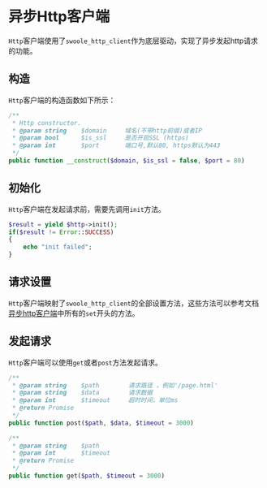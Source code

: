 # 异步Http客户端

`Http`客户端使用了`swoole_http_client`作为底层驱动，实现了异步发起http请求的功能。

## 构造

`Http`客户端的构造函数如下所示：

```php
/**
 * Http constructor.
 * @param string    $domain     域名(不带http前缀)或者IP
 * @param bool      $is_ssl     是否开启SSL (https)
 * @param int       $port       端口号,默认80, https默认为443
 */
public function __construct($domain, $is_ssl = false, $port = 80)
```

## 初始化

`Http`客户端在发起请求前，需要先调用`init`方法。

```php
$result = yield $http->init();
if($result != Error::SUCCESS)
{
    echo "init failed";
}
```

## 请求设置

`Http`客户端映射了`swoole_http_client`的全部设置方法，这些方法可以参考文档[异步http客户端](https://wiki.swoole.com/wiki/page/p-http_client.html)中所有的`set`开头的方法。

## 发起请求

`Http`客户端可以使用`get`或者`post`方法发起请求。

```php
/**
 * @param string    $path        请求路径 ，例如'/page.html'
 * @param string    $data        请求数据
 * @param int       $timeout     超时时间，单位ms
 * @return Promise
 */
public function post($path, $data, $timeout = 3000)
    
/**
 * @param string    $path       
 * @param int       $timeout
 * @return Promise
 */
public function get($path, $timeout = 3000)
```